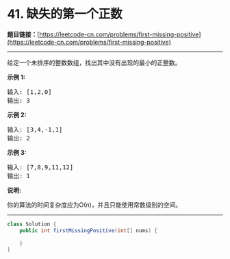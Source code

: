 # 41. 缺失的第一个正数

**题目链接：**[https://leetcode-cn.com/problems/first-missing-positive](https://leetcode-cn.com/problems/first-missing-positive)

---

<div class="content__1Y2H">
 <div class="notranslate">
  <p>给定一个未排序的整数数组，找出其中没有出现的最小的正整数。</p> 
  <p><strong>示例&nbsp;1:</strong></p> 
  <pre class="language-text">输入: [1,2,0]
输出: 3
</pre> 
  <p><strong>示例&nbsp;2:</strong></p> 
  <pre class="language-text">输入: [3,4,-1,1]
输出: 2
</pre> 
  <p><strong>示例&nbsp;3:</strong></p> 
  <pre class="language-text">输入: [7,8,9,11,12]
输出: 1
</pre> 
  <p><strong>说明:</strong></p> 
  <p>你的算法的时间复杂度应为O(<em>n</em>)，并且只能使用常数级别的空间。</p> 
 </div>
</div>

---

```java
class Solution {
    public int firstMissingPositive(int[] nums) {
        
    }
}
```
